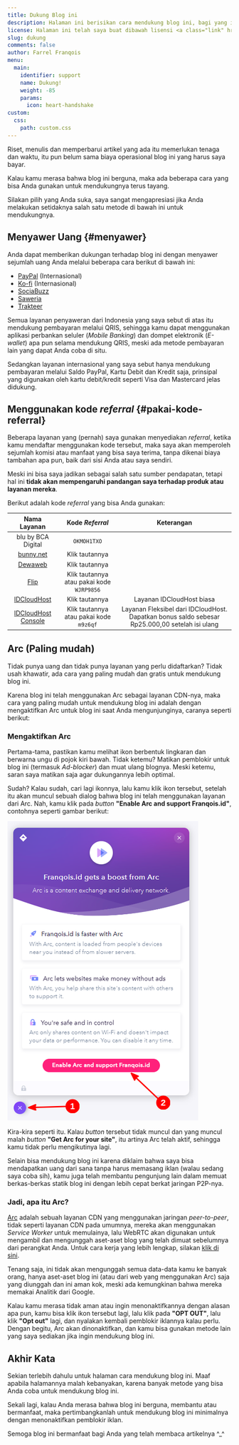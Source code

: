 ```yaml
---
title: Dukung Blog ini
description: Halaman ini berisikan cara mendukung blog ini, bagi yang ingin tahu bagaimana cara mendukung blog ini, silakan baca halaman ini
license: Halaman ini telah saya buat dibawah lisensi <a class="link" href="https://creativecommons.org/licenses/by-nd/4.0/" target="_blank" rel="noopener">CC BY-ND 4.0</a>
slug: dukung
comments: false
author: Farrel Franqois
menu:
  main:
    identifier: support
    name: Dukung!
    weight: -85
    params:
      icon: heart-handshake
custom:
  css:
    path: custom.css
---
```


Riset, menulis dan memperbarui artikel yang ada itu memerlukan tenaga dan waktu, itu pun belum sama biaya operasional blog ini yang harus saya bayar.

Kalau kamu merasa bahwa blog ini berguna, maka ada beberapa cara yang bisa Anda gunakan untuk mendukungnya terus tayang.

Silakan pilih yang Anda suka, saya sangat mengapresiasi jika Anda melakukan setidaknya salah satu metode di bawah ini untuk mendukungnya.

## Menyawer Uang {#menyawer}

Anda dapat memberikan dukungan terhadap blog ini dengan menyawer sejumlah uang Anda melalui beberapa cara berikut di bawah ini:

- [PayPal](https://paypal.me/FarrelF) (Internasional)
- [Ko-fi](https://ko-fi.com/farrelf) (Internasional)
- [SociaBuzz](https://sociabuzz.com/farrelf/tribe)
- [Saweria](https://saweria.co/FarrelFranqois)
- [Trakteer](https://trakteer.id/farrelf/tip)

Semua layanan penyaweran dari Indonesia yang saya sebut di atas itu mendukung pembayaran melalui QRIS, sehingga kamu dapat menggunakan aplikasi perbankan seluler (_Mobile Banking_) dan dompet elektronik (_E-wallet_) apa pun selama mendukung QRIS, meski ada metode pembayaran lain yang dapat Anda coba di situ.

Sedangkan layanan internasional yang saya sebut hanya mendukung pembayaran melalui Saldo PayPal, Kartu Debit dan Kredit saja, prinsipal yang digunakan oleh kartu debit/kredit seperti Visa dan Mastercard jelas didukung.

## Menggunakan kode _referral_ {#pakai-kode-referral}

Beberapa layanan yang (pernah) saya gunakan menyediakan _referral_, ketika kamu mendaftar menggunakan kode tersebut, maka saya akan memperoleh sejumlah komisi atau manfaat yang bisa saya terima, tanpa dikenai biaya tambahan apa pun, baik dari sisi Anda atau saya sendiri.

Meski ini bisa saya jadikan sebagai salah satu sumber pendapatan, tetapi hal ini **tidak akan mempengaruhi pandangan saya terhadap produk atau layanan mereka**.

Berikut adalah kode _referral_ yang bisa Anda gunakan:

|<span class="tab-center">Nama Layanan</span>|<span class="tab-center">Kode _Referral_</span>|<span class="tab-center">Keterangan</span>|
|:--------------:|:-----------------------------:|:--------------------:|
| blu by BCA Digital    | `OKMOH1TXO`                                                  | |
| [bunny.net](https://afiliasi.farrel.franqois.id/bunny/)   | Klik tautannya            | |
| [Dewaweb](https://afiliasi.farrel.franqois.id/dewaweb/) | Klik tautannya            | |
| [Flip](https://afiliasi.farrel.franqois.id/flip/)| Klik tautannya atau pakai kode `WJRP9856`  | |
| [IDCloudHost](https://afiliasi.farrel.franqois.id/idch/) | Klik tautannya            | Layanan IDCloudHost biasa |
| [IDCloudHost Console](https://afiliasi.farrel.franqois.id/idch-console/)  | Klik tautannya atau pakai kode `m9z6qf` | Layanan Fleksibel dari IDCloudHost. Dapatkan bonus saldo sebesar Rp25.000,00 setelah isi ulang  |

## Arc (Paling mudah)

Tidak punya uang dan tidak punya layanan yang perlu didaftarkan? Tidak usah khawatir, ada cara yang paling mudah dan gratis untuk mendukung blog ini.

Karena blog ini telah menggunakan Arc sebagai layanan CDN-nya, maka cara yang paling mudah untuk mendukung blog ini adalah dengan mengaktifkan Arc untuk blog ini saat Anda mengunjunginya, caranya seperti berikut:

### Mengaktifkan Arc

Pertama-tama, pastikan kamu melihat ikon berbentuk lingkaran dan berwarna ungu di pojok kiri bawah. Tidak ketemu? Matikan pemblokir untuk blog ini (termasuk _Ad-blocker_) dan muat ulang blognya. Meski ketemu, saran saya matikan saja agar dukungannya lebih optimal.

Sudah? Kalau sudah, cari lagi ikonnya, lalu kamu klik ikon tersebut, setelah itu akan muncul sebuah dialog bahwa blog ini telah menggunakan layanan dari Arc. Nah, kamu klik pada _button_ **"Enable Arc and support Franqois.id"**, contohnya seperti gambar berikut:

![Mengaktifkan Arc di Blog](Mengaktifkan_Arc_di_Blog.webp)

Kira-kira seperti itu. Kalau _button_ tersebut tidak muncul dan yang muncul malah _button_ **"Get Arc for your site"**, itu artinya Arc telah aktif, sehingga kamu tidak perlu mengikutinya lagi.

Selain bisa mendukung blog ini karena diklaim bahwa saya bisa mendapatkan uang dari sana tanpa harus memasang iklan (walau sedang saya coba sih), kamu juga telah membantu pengunjung lain dalam memuat berkas-berkas statik blog ini dengan lebih cepat berkat jaringan P2P-nya.

### Jadi, apa itu Arc?

[Arc](https://arc.io) adalah sebuah layanan CDN yang menggunakan jaringan _peer-to-peer_, tidak seperti layanan CDN pada umumnya, mereka akan menggunakan _Service Worker_ untuk memulainya, lalu WebRTC akan digunakan untuk mengambil dan mengunggah aset-aset blog yang telah dimuat sebelumnya dari perangkat Anda. Untuk cara kerja yang lebih lengkap, silakan [klik di sini](https://arc.io/faq#how-does-arcs-cdn-work).

Tenang saja, ini tidak akan mengunggah semua data-data kamu ke banyak orang, hanya aset-aset blog ini (atau dari web yang menggunakan Arc) saja yang diunggah dan ini aman kok, meski ada kemungkinan bahwa mereka memakai Analitik dari Google.

Kalau kamu merasa tidak aman atau ingin menonaktifkannya dengan alasan apa pun, kamu bisa klik ikon tersebut lagi, lalu klik pada **"OPT OUT"**, lalu klik **"Opt out"** lagi, dan nyalakan kembali pemblokir iklannya kalau perlu. Dengan begitu, Arc akan dinonaktifkan, dan kamu bisa gunakan metode lain yang saya sediakan jika ingin mendukung blog ini.

## Akhir Kata

Sekian terlebih dahulu untuk halaman cara mendukung blog ini. Maaf apabila halamannya malah kebanyakan, karena banyak metode yang bisa Anda coba untuk mendukung blog ini.

Sekali lagi, kalau Anda merasa bahwa blog ini berguna, membantu atau bermanfaat, maka pertimbangkanlah untuk mendukung blog ini minimalnya dengan menonaktifkan pemblokir iklan.

Semoga blog ini bermanfaat bagi Anda yang telah membaca artikelnya ^_^
